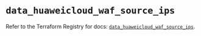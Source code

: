 # `data_huaweicloud_waf_source_ips`

Refer to the Terraform Registry for docs: [`data_huaweicloud_waf_source_ips`](https://registry.terraform.io/providers/huaweicloud/huaweicloud/1.71.1/docs/data-sources/waf_source_ips).
